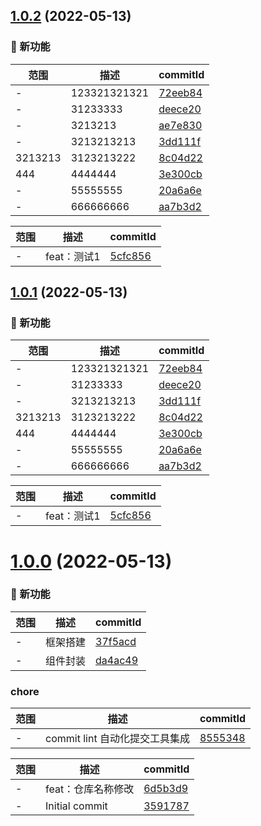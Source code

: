 ## [1.0.2](https://github.com/liuqiyu/watermarkjs/compare/1.0.0...1.0.2) (2022-05-13)

### 🌟 新功能
范围|描述|commitId
--|--|--
 - | 123321321321 | [72eeb84](https://github.com/liuqiyu/watermarkjs/commit/72eeb84)
 - | 31233333 | [deece20](https://github.com/liuqiyu/watermarkjs/commit/deece20)
 - | 3213213 | [ae7e830](https://github.com/liuqiyu/watermarkjs/commit/ae7e830)
 - | 3213213213 | [3dd111f](https://github.com/liuqiyu/watermarkjs/commit/3dd111f)
 3213213 | 3123213222 | [8c04d22](https://github.com/liuqiyu/watermarkjs/commit/8c04d22)
 444 | 4444444 | [3e300cb](https://github.com/liuqiyu/watermarkjs/commit/3e300cb)
 - | 55555555 | [20a6a6e](https://github.com/liuqiyu/watermarkjs/commit/20a6a6e)
 - | 666666666 | [aa7b3d2](https://github.com/liuqiyu/watermarkjs/commit/aa7b3d2)


范围|描述|commitId
--|--|--
 - | feat：测试1 | [5cfc856](https://github.com/liuqiyu/watermarkjs/commit/5cfc856)

## [1.0.1](https://github.com/liuqiyu/watermarkjs/compare/1.0.0...1.0.1) (2022-05-13)

### 🌟 新功能
范围|描述|commitId
--|--|--
 - | 123321321321 | [72eeb84](https://github.com/liuqiyu/watermarkjs/commit/72eeb84)
 - | 31233333 | [deece20](https://github.com/liuqiyu/watermarkjs/commit/deece20)
 - | 3213213213 | [3dd111f](https://github.com/liuqiyu/watermarkjs/commit/3dd111f)
 3213213 | 3123213222 | [8c04d22](https://github.com/liuqiyu/watermarkjs/commit/8c04d22)
 444 | 4444444 | [3e300cb](https://github.com/liuqiyu/watermarkjs/commit/3e300cb)
 - | 55555555 | [20a6a6e](https://github.com/liuqiyu/watermarkjs/commit/20a6a6e)
 - | 666666666 | [aa7b3d2](https://github.com/liuqiyu/watermarkjs/commit/aa7b3d2)


范围|描述|commitId
--|--|--
 - | feat：测试1 | [5cfc856](https://github.com/liuqiyu/watermarkjs/commit/5cfc856)

# [1.0.0](https://github.com/liuqiyu/watermarkjs/compare/3591787...1.0.0) (2022-05-13)

### 🌟 新功能
范围|描述|commitId
--|--|--
 - | 框架搭建 | [37f5acd](https://github.com/liuqiyu/watermarkjs/commit/37f5acd)
 - | 组件封装 | [da4ac49](https://github.com/liuqiyu/watermarkjs/commit/da4ac49)


### chore
范围|描述|commitId
--|--|--
 - | commit lint 自动化提交工具集成 | [8555348](https://github.com/liuqiyu/watermarkjs/commit/8555348)


范围|描述|commitId
--|--|--
 - | feat：仓库名称修改 | [6d5b3d9](https://github.com/liuqiyu/watermarkjs/commit/6d5b3d9)
 - | Initial commit | [3591787](https://github.com/liuqiyu/watermarkjs/commit/3591787)

